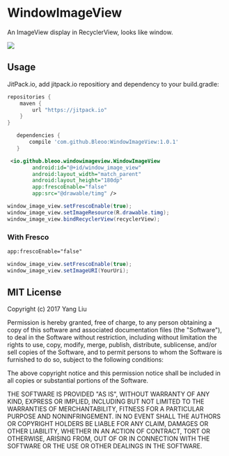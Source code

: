 # WindowImageView

An ImageView display in RecyclerView, looks like window.

![](https://github.com/Bleoo/WindowImageView/blob/master/pictures/20171103175130.gif)

## Usage

JitPack.io, add jitpack.io repositiory and dependency to your build.gradle:

```groovy
repositories {
    maven {
        url "https://jitpack.io"
    }
}

   dependencies {
       compile 'com.github.Bleoo:WindowImageView:1.0.1'
   }
```


```xml
 <io.github.bleoo.windowimageview.WindowImageView
        android:id="@+id/window_image_view"
        android:layout_width="match_parent"
        android:layout_height="180dp"
        app:frescoEnable="false"
        app:src="@drawable/timg" />
```
```java
window_image_view.setFrescoEnable(true);
window_image_view.setImageResource(R.drawable.timg);
window_image_view.bindRecyclerView(recyclerView);
```

### With Fresco
```xml
app:frescoEnable="false"
```
```java
window_image_view.setFrescoEnable(true);
window_image_view.setImageURI(YourUri);
```

## MIT License

Copyright (c) 2017 Yang Liu

Permission is hereby granted, free of charge, to any person obtaining a copy
of this software and associated documentation files (the "Software"), to deal
in the Software without restriction, including without limitation the rights
to use, copy, modify, merge, publish, distribute, sublicense, and/or sell
copies of the Software, and to permit persons to whom the Software is
furnished to do so, subject to the following conditions:

The above copyright notice and this permission notice shall be included in all
copies or substantial portions of the Software.

THE SOFTWARE IS PROVIDED "AS IS", WITHOUT WARRANTY OF ANY KIND, EXPRESS OR
IMPLIED, INCLUDING BUT NOT LIMITED TO THE WARRANTIES OF MERCHANTABILITY,
FITNESS FOR A PARTICULAR PURPOSE AND NONINFRINGEMENT. IN NO EVENT SHALL THE
AUTHORS OR COPYRIGHT HOLDERS BE LIABLE FOR ANY CLAIM, DAMAGES OR OTHER
LIABILITY, WHETHER IN AN ACTION OF CONTRACT, TORT OR OTHERWISE, ARISING FROM,
OUT OF OR IN CONNECTION WITH THE SOFTWARE OR THE USE OR OTHER DEALINGS IN THE
SOFTWARE.